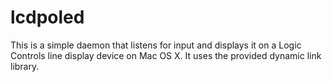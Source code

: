 lcdpoled
========

This is a simple daemon that listens for input and displays it on a Logic Controls
line display device on Mac OS X. It uses the provided dynamic link library.

